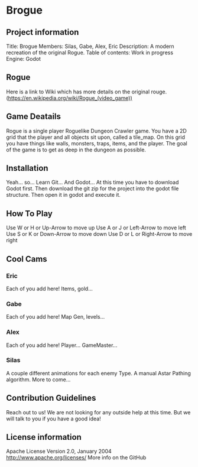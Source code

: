 # Brogue #
## Project information ##
Title: Brogue
Members: Silas, Gabe, Alex, Eric
Description: A modern recreation of the original Rogue.
Table of contents: Work in progress
Engine: Godot

## Rogue ##
Here is a link to Wiki which has more details on the original rouge.
(https://en.wikipedia.org/wiki/Rogue_(video_game))

## Game Deatails ##
Rogue is a single player Roguelike Dungeon Crawler game.
You have a 2D grid that the player and all objects sit upon, called a tile_map. 
On this grid you have things like walls, monsters, traps, items, and the player.
The goal of the game is to get as deep in the dungeon as possible.

## Installation ##
Yeah... so... Learn Git... And Godot...
At this time you have to download Godot first.
Then download the git zip for the project into the godot file structure.
Then open it in godot and execute it.

## How To Play ##
Use W or H or Up-Arrow to move up
Use A or J or Left-Arrow to move left
Use S or K or Down-Arrow to move down
Use D or L or Right-Arrow to move right

## Cool Cams ##
### Eric ###
Each of you add here!
Items, gold...

### Gabe ###
Each of you add here!
Map Gen, levels...

### Alex ###
Each of you add here!
Player... GameMaster...

### Silas ###
A couple different animations for each enemy Type.
A manual Astar Pathing algorithm.
More to come...

## Contribution Guidelines ##
Reach out to us!
We are not looking for any outside help at this time.
But we will talk to you if you have a good idea!

## License information ##
Apache License
Version 2.0, January 2004
http://www.apache.org/licenses/
More info on the GitHub
